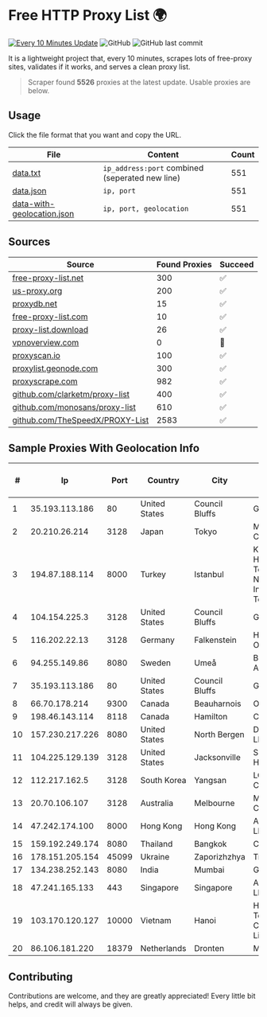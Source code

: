 
# Free HTTP Proxy List 🌍

[![Every 10 Minutes Update](https://github.com/mertguvencli/http-proxy-list/actions/workflows/main.yml/badge.svg?branch=main)](https://github.com/mertguvencli/http-proxy-list/actions/workflows/main.yml)
![GitHub](https://img.shields.io/github/license/mertguvencli/http-proxy-list)
![GitHub last commit](https://img.shields.io/github/last-commit/mertguvencli/http-proxy-list)

It is a lightweight project that, every 10 minutes, scrapes lots of free-proxy sites, validates if it works, and serves a clean proxy list.


> Scraper found **5526** proxies at the latest update. Usable proxies are below.

## Usage

Click the file format that you want and copy the URL.


|File|Content|Count|
|----|-------|-----|
|[data.txt](https://raw.githubusercontent.com/mertguvencli/http-proxy-list/main/proxy-list/data.txt)|`ip_address:port` combined (seperated new line)|551|
|[data.json](https://raw.githubusercontent.com/mertguvencli/http-proxy-list/main/proxy-list/data.json)|`ip, port`|551|
|[data-with-geolocation.json](https://raw.githubusercontent.com/mertguvencli/http-proxy-list/main/proxy-list/data-with-geolocation.json)|`ip, port, geolocation`|551|

## Sources

|Source|Found Proxies|Succeed|
|------|-------------|-------|
|[free-proxy-list.net](https://free-proxy-list.net)|300|✅|
|[us-proxy.org](https://www.us-proxy.org)|200|✅|
|[proxydb.net](http://proxydb.net)|15|✅|
|[free-proxy-list.com](https://free-proxy-list.com/?page=&port=&type%5B%5D=http&type%5B%5D=https&up_time=0&search=Search)|10|✅|
|[proxy-list.download](https://www.proxy-list.download/HTTP)|26|✅|
|[vpnoverview.com](https://vpnoverview.com/privacy/anonymous-browsing/free-proxy-servers)|0|🚫|
|[proxyscan.io](https://www.proxyscan.io)|100|✅|
|[proxylist.geonode.com](https://proxylist.geonode.com/api/proxy-list?limit=300&page=1&sort_by=lastChecked&sort_type=desc&protocols=http,https)|300|✅|
|[proxyscrape.com](https://api.proxyscrape.com/v2/?request=displayproxies&protocol=http&timeout=10000&country=all&ssl=all&anonymity=all)|982|✅|
|[github.com/clarketm/proxy-list](https://raw.githubusercontent.com/clarketm/proxy-list/master/proxy-list-raw.txt)|400|✅|
|[github.com/monosans/proxy-list](https://raw.githubusercontent.com/monosans/proxy-list/main/proxies/http.txt)|610|✅|
|[github.com/TheSpeedX/PROXY-List](https://raw.githubusercontent.com/TheSpeedX/PROXY-List/master/http.txt)|2583|✅|


## Sample Proxies With Geolocation Info

|#|Ip|Port|Country|City|Internet Service Provider|
|-|--|----|-------|----|-------------------------|
|1|35.193.113.186|80|United States|Council Bluffs|Google LLC|
|2|20.210.26.214|3128|Japan|Tokyo|Microsoft Corporation|
|3|194.87.188.114|8000|Turkey|Istanbul|Kadir Huseyin Tezcan Nosspeed Internet Teknolojileri|
|4|104.154.225.3|3128|United States|Council Bluffs|Google LLC|
|5|116.202.22.13|3128|Germany|Falkenstein|Hetzner Online GmbH|
|6|94.255.149.86|8080|Sweden|Umeå|Bredband2 AB|
|7|35.193.113.186|80|United States|Council Bluffs|Google LLC|
|8|66.70.178.214|9300|Canada|Beauharnois|OVH SAS|
|9|198.46.143.114|8118|Canada|Hamilton|ColoCrossing|
|10|157.230.217.226|8080|United States|North Bergen|DigitalOcean, LLC|
|11|104.225.129.139|3128|United States|Jacksonville|Shock Hosting LLC|
|12|112.217.162.5|3128|South Korea|Yangsan|LG DACOM Corporation|
|13|20.70.106.107|3128|Australia|Melbourne|Microsoft Corporation|
|14|47.242.174.100|8000|Hong Kong|Hong Kong|Alibaba.com LLC|
|15|159.192.249.174|8080|Thailand|Bangkok|CAT-BB|
|16|178.151.205.154|45099|Ukraine|Zaporizhzhya|Triolan|
|17|134.238.252.143|8080|India|Mumbai|Google LLC|
|18|47.241.165.133|443|Singapore|Singapore|Alibaba.com LLC|
|19|103.170.120.127|10000|Vietnam|Hanoi|Httvserver Technology Company Limited|
|20|86.106.181.220|18379|Netherlands|Dronten|Mvps LTD|



## Contributing

Contributions are welcome, and they are greatly appreciated! Every
little bit helps, and credit will always be given.

